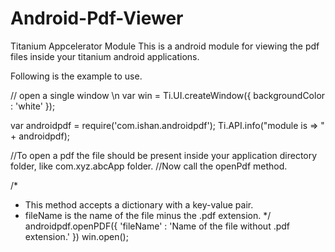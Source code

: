 Android-Pdf-Viewer
==================

Titanium Appcelerator Module
This is a android module for viewing the pdf files inside your titanium android applications.

Following is the example to use.

// open a single window \n
var win = Ti.UI.createWindow({
	backgroundColor : 'white'
});

var androidpdf = require('com.ishan.androidpdf');
Ti.API.info("module is => " + androidpdf);

//To open a pdf the file should be present inside your application directory folder, like com.xyz.abcApp folder.
//Now call the openPdf method.

/*
 * This method accepts a dictionary with a key-value pair.
 * fileName is the name of the file minus the .pdf extension.
 */
androidpdf.openPDF({
	'fileName' : 'Name of the file without .pdf extension.'
})
win.open();
